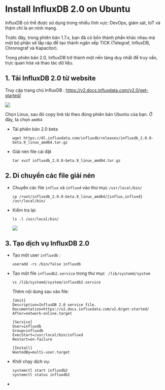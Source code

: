 # Install InfluxDB 2.0 on Ubuntu

InfluxDB có thể được sử dụng trong nhiều lĩnh vực: DevOps, giám sát, IoT và thậm chí là an ninh mạng.

Trước đây, trong phiên bản 1.7.x, bạn đã có bốn thành phần khác nhau mà một bộ phận sẽ lắp ráp để tạo thành ngăn xếp TICK (Telegraf, InfluxDB, Chronograf và Kapacitor).

Trong phiên bản 2.0, InfluxDB trở thành một nền tảng duy nhất để truy vấn, trực quan hóa và thao tác dữ liệu.

## 1. Tải InfluxDB 2.0 từ website
Truy cập trang chủ InfluxDB : https://v2.docs.influxdata.com/v2.0/get-started/

<img src="https://i.imgur.com/hv7CXOu.png">

Chọn Linux, sau đó copy link tải theo đúng phiên bản Ubuntu của bạn. Ở đây, ta chọn `amd64`

- Tải phiên bản 2.0 beta
    ```
    wget https://dl.influxdata.com/influxdb/releases/influxdb_2.0.0-beta.9_linux_amd64.tar.gz
    ```

- Giải nén file cài đặt
    ```
    tar xvzf influxdb_2.0.0-beta.9_linux_amd64.tar.gz
    ```

## 2. Di chuyển các file giải nén
- Chuyển các file `influx` và `influxd` vào thư mục `/usr/local/bin/`
    ```
    cp /root/influxdb_2.0.0-beta.9_linux_amd64/{influx,influxd} /usr/local/bin/
    ```

- Kiểm tra lại:
    ```
    ls -l /usr/local/bin/
    ```
    <img src="https://i.imgur.com/umwNOXQ.png">

## 3. Tạo dịch vụ InfluxDB 2.0
- Tạo một user `influxdb` :
    ```
    useradd -rs /bin/false influxdb
    ```

- Tạo một file `influxdb2.service` trong thư mục ` /lib/systemd/system`
    ```
    vi /lib/systemd/system/influxdb2.service
    ```
    Thêm nội dung sau vào file:
    ```
    [Unit]
    Description=InfluxDB 2.0 service file.
    Documentation=https://v2.docs.influxdata.com/v2.0/get-started/
    After=network-online.target

    [Service]
    User=influxdb
    Group=influxdb
    ExecStart=/usr/local/bin/influxd 
    Restart=on-failure

    [Install]
    WantedBy=multi-user.target
    ```

- Khởi chạy dịch vụ:
    ```
    systemctl start influxdb2
    systemctl status influxdb2
    ```

- 
